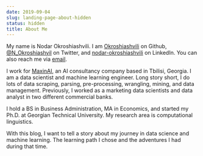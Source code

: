 ```yaml
---
date: 2019-09-04
slug: landing-page-about-hidden
status: hidden
title: About Me
---
```


My name is Nodar Okroshiashvili. I am [Okroshiashvili](https://github.com/Okroshiashvili/) on Github, [@N_Okroshiashvil](https://twitter.com/N_Okroshiashvil/) on Twitter, and [nodar-okroshiashvili](https://www.linkedin.com/in/nodar-okroshiashvili/) on LinkedIn. You can also reach me via [email](mailto:n.okroshiashvili@gmail.com).

I work for [MaxinAI](https://maxinai.com/), an AI consultancy company based in Tbilisi, Georgia. I am a data scientist and machine learning engineer. Long story short, I do lots of data scraping, parsing, pre-processing, wrangling, mining, and data management. Previously, I worked as a marketing data scientists and data analyst in two different commercial banks.

I hold a BS in Business Administration, MA in Economics, and started my Ph.D. at Georgian Technical University. My research area is computational linguistics.

With this blog, I want to tell a story about my journey in data science and machine learning. The learning path I chose and the adventures I had during that time.

